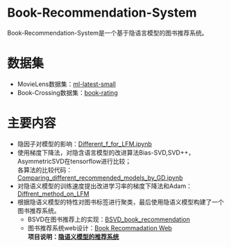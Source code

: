 # Book-Recommendation-System
Book-Recommendation-System是一个基于隐语言模型的图书推荐系统。  

# 数据集  
* MovieLens数据集：[ml-latest-small](https://github.com/efishliu/Book-Recommendation-System/tree/master/Recommendation%20on%20Tensorflow/movies/ml-latest-small)  
* Book-Crossing数据集：[book-rating](https://github.com/efishliu/Book-Recommendation-System/tree/master/Recommendation%20on%20Tensorflow/books/other)  
# 主要内容
* 隐因子对模型的影响：[Different_f_for_LFM.ipynb](https://github.com/efishliu/Book-Recommendation-System/blob/master/Recommendation%20on%20Tensorflow/movies/Different%20f%20on%20LFM.ipynb)
* 使用梯度下降法，对隐含语言模型的改进算法Bias-SVD,SVD++，AsymmetricSVD在tensorflow进行比较；  
  各算法的比较代码：[Comparing_different_recommended_models_by_GD.ipynb](https://github.com/efishliu/Book-Recommendation-System/blob/master/Recommendation%20on%20Tensorflow/movies/Comparing%20different%20recommended%20models%20by%20GD.ipynb)
* 对隐语义模型的训练速度提出改进学习率的梯度下降法和Adam：[Diffrent_method_on_LFM](https://github.com/efishliu/Book-Recommendation-System/blob/master/Recommendation%20on%20Tensorflow/movies/Latent%20factor%20model%20.ipynb)    
* 根据隐语义模型的特性对图书标签进行聚类，最后使用隐语义模型构建了一个图书推荐系统。
  * BSVD在图书推荐上的实现：[BSVD_book_recommendation](https://github.com/efishliu/Book-Recommendation-System/blob/master/Recommendation%20on%20Tensorflow/books/web%20recommendation.ipynb)
  * 图书推荐系统web设计：[Book Recommadation Web](https://github.com/efishliu/Book-Recommendation-System/tree/master/Book%20Recommadation%20Web)  
**项目说明：[隐语义模型的推荐系统]()**
